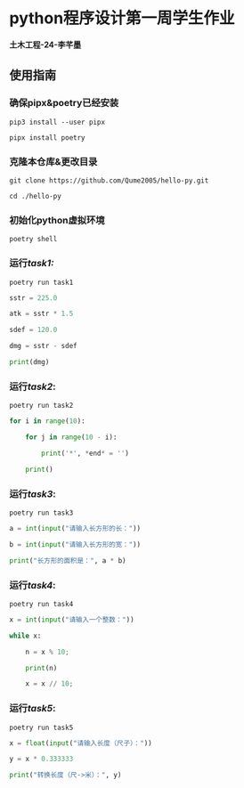 # python程序设计第一周学生作业

**土木工程-24-李芊墨**

## 使用指南

### 确保pipx&poetry已经安装

`pip3 install --user pipx`

`pipx install poetry`

### 克隆本仓库&更改目录

`git clone https://github.com/Qume2005/hello-py.git`

`cd ./hello-py`



### 初始化python虚拟环境

`poetry shell`



### 运行*task1:* 

`poetry run task1`

```python
sstr = 225.0

atk = sstr * 1.5

sdef = 120.0

dmg = sstr - sdef

print(dmg)
```



### 运行*task2*: 

`poetry run task2`

```python
for i in range(10):

    for j in range(10 - i):

        print('*', *end* = '')

    print()
```



### 运行*task3*: 

`poetry run task3`

```python
a = int(input("请输入长方形的长："))

b = int(input("请输入长方形的宽："))

print("长方形的面积是：", a * b)
```



### 运行*task4*: 

`poetry run task4`

```python
x = int(input("请输入一个整数："))

while x:

    n = x % 10;

    print(n)

    x = x // 10;
```



### 运行*task5*: 

`poetry run task5`

```python
x = float(input("请输入长度（尺子）："))

y = x * 0.333333

print("转换长度（尺->米）：", y)
```

